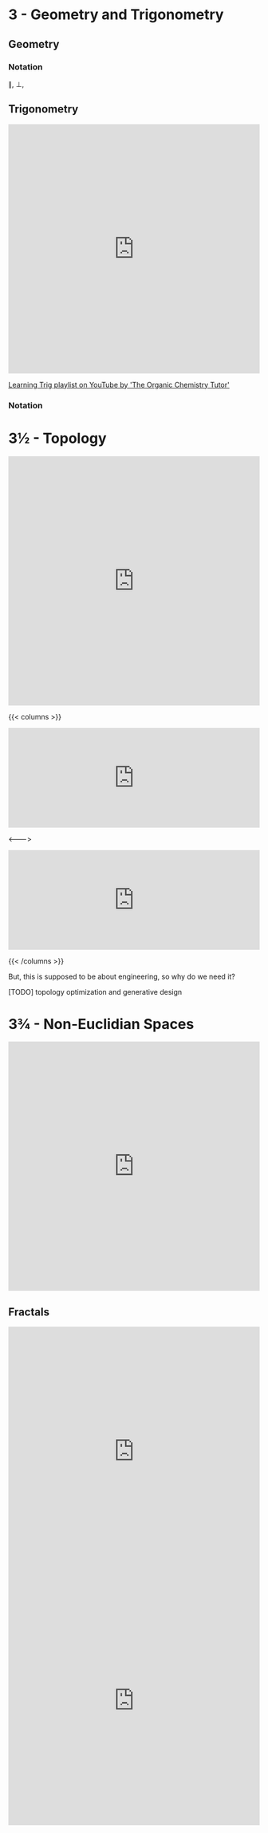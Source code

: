 # 3 - Geometry and Trigonometry

## Geometry

### Notation

∥, ⊥, 

## Trigonometry

<iframe width="100%" height="500" src="https://www.youtube.com/embed/yBw67Fb31Cs" title="YouTube video player" frameborder="0" allow="accelerometer; autoplay; clipboard-write; encrypted-media; gyroscope; picture-in-picture" allowfullscreen></iframe>

[Learning Trig playlist on YouTube by 'The Organic Chemistry Tutor'](https://www.youtube.com/playlist?list=PL0o_zxa4K1BVCB8iCVCGOES9pEF6byTMT)



### Notation



# 3½ - Topology

<iframe width="100%" height="500" src="https://www.youtube.com/embed/AmgkSdhK4K8" title="YouTube video player" frameborder="0" allow="accelerometer; autoplay; clipboard-write; encrypted-media; gyroscope; picture-in-picture" allowfullscreen></iframe>

{{< columns >}}

<iframe width="100%" height="200" src="https://www.youtube.com/embed/_hjRvZYkAgA" title="YouTube video player" frameborder="0" allow="accelerometer; autoplay; clipboard-write; encrypted-media; gyroscope; picture-in-picture" allowfullscreen></iframe>

<--->

<iframe width="100%" height="200" src="https://www.youtube.com/embed/AAsICMPwGPY" title="YouTube video player" frameborder="0" allow="accelerometer; autoplay; clipboard-write; encrypted-media; gyroscope; picture-in-picture" allowfullscreen></iframe>

{{< /columns >}}

But, this is supposed to be about engineering, so why do we need it?

[TODO] topology optimization and generative design

# 3¾ - Non-Euclidian Spaces



<iframe width="100%" height="500" src="https://www.youtube.com/embed/zQo_S3yNa2w" title="YouTube video player" frameborder="0" allow="accelerometer; autoplay; clipboard-write; encrypted-media; gyroscope; picture-in-picture" allowfullscreen></iframe>

## Fractals

<iframe width="100%" height="500" src="https://www.youtube.com/embed/gB9n2gHsHN4" title="YouTube video player" frameborder="0" allow="accelerometer; autoplay; clipboard-write; encrypted-media; gyroscope; picture-in-picture" allowfullscreen></iframe>

<iframe width="100%" height="500" src="https://www.youtube.com/embed/GiAj9WW1OfQ" title="YouTube video player" frameborder="0" allow="accelerometer; autoplay; clipboard-write; encrypted-media; gyroscope; picture-in-picture" allowfullscreen></iframe>

